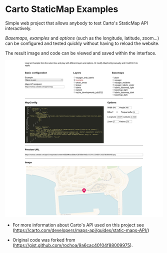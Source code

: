 # Carto StaticMap Examples

Simple web project that allows anybody to test Carto's StaticMap API interactively.

*Basemaps*, *examples* and *options* (such as the longitude, latitude, zoom...) can be configured and tested quickly without having to reload the website.

The result image and code can be viewed and saved within the interface.

![Screenshot](thumbnail.jpg?raw=true "Screenshot")

- For more information about Carto's API used on this project see (https://carto.com/developers/maps-api/guides/static-maps-API/)

- Original code was forked from (https://gist.github.com/rochoa/9a6cac40104f88009975).
